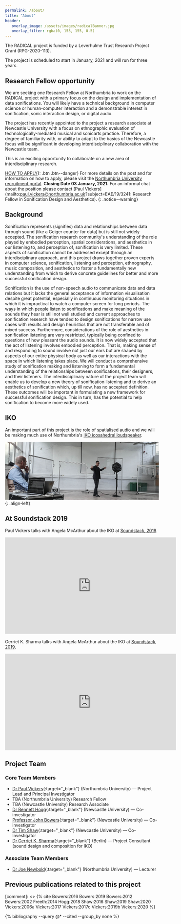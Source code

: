 ```yaml
---
permalink: /about/
title: "About"
header:
   overlay_image: /assets/images/radicalBanner.jpg
   overlay_filter: rgba(0, 153, 155, 0.5)
---
```


The RADICAL project is funded by a Leverhulme Trust Research Project Grant (RPG-2020-113).

The project is scheduled to start in January, 2021 and will run for three years.

## Research Fellow opportunity
We are seeking one Research Fellow at Northumbria to work on the RADICAL project with a primary focus on the design and implementation of data sonifications. You will likely have a technical background in computer science or human-computer interaction and a demonstrable interest in sonification, sonic interaction design, or digital audio.

The project has recently appointed to the project a research associate at Newcastle University with a focus on ethnographic evaluation of technologically-mediated musical and sonicarts practice. Therefore, a degree of familiarity with, or ability to adapt to the basics of the Newcastle focus will be significant in developing interdisciplinary collaboration with the Newcastle team.

This is an exciting opportunity to collaborate on a new area of interdisciplinary research. 

[HOW TO APPLY](#link){: .btn .btn--danger} For more details on the post and for information on how to apply, please visit the [Northumbria University recruitment portal](https://www.northumbria.ac.uk/work-for-us/job-vacancies/professional-3241-research-fellow-in-sonification-design-and-aesthetics). 
**Closing Date 03 January, 2021.** 
For an informal chat about the position please contact [Paul Vickers](mailto:paul.vickers@northumbria.ac.uk?subject=EAE/19/3241: Research Fellow in Sonification Design and Aesthetics).
{: .notice--warning}



## Background
Sonification represents (signifies) data and relationships between data through sound (like a Geiger counter for data) but is still not widely accepted. The sonification research community's understanding of the role played by embodied perception, spatial considerations, and aesthetics in our listening to, and perception of, sonification is very limited. These aspects of sonification cannot be addressed except through an interdisciplinary approach, and this project draws together proven experts in computer science, sonification, listening and perception, ethnography, music composition, and aesthetics to foster a fundamentally new understanding from which to derive concrete guidelines for better and more successful sonification design.

Sonification is the use of non-speech audio to communicate data and data relations but it lacks the general acceptance of information visualisation despite great potential, especially in continuous monitoring situations in which it is impractical to watch a computer screen for long periods. The ways in which people listen to sonifications and make meaning of the sounds they hear is still not well studied and current approaches to sonification research have tended to design sonifications for narrow use cases with results and design heuristics that are not transferable and of mixed success. Furthermore, considerations of the role of aesthetics in sonification listening are very restricted, typically being confined to questions of how pleasant the audio sounds. It is now widely accepted that the act of listening involves embodied perception. That is, making sense of and responding to sound involve not just our ears but are shaped by aspects of our entire physical body as well as our interactions with the space in which listening takes place.
We will conduct a comprehensive study of sonification making and listening to form a fundamental understanding of the relationships between sonifications, their designers, and their listeners. The interdisciplinary nature of the project team will enable us to develop a new theory of sonification listening and to derive an aesthetics of sonification which, up till now, has no accepted definition. These outcomes will be important in formulating a new framework for successful sonification design. This in turn, has the potential to help sonification to become more widely used.


## IKO
An important part of this project is the role of spatialised audio and we will be making much use of Northumbria's [IKO icosahedral loudspeaker](https://paulvickers.github.io/iko/).

![image-left](/assets/images/IKO_Gerriet_Paul.jpg){: .align-left}

## At Soundstack 2019
Paul Vickers talks with Angela McArthur about the IKO at [Soundstack, 2019](http://angelamcarthur.com/soundstack-2019/).
<iframe width="560" height="315" src="https://www.youtube.com/embed/3OD5Sl5tRAs" frameborder="0" allow="accelerometer; encrypted-media; gyroscope; picture-in-picture" allowfullscreen></iframe>

Gerriet K. Sharma talks with Angela McArthur about the IKO at [Soundstack, 2019](http://angelamcarthur.com/soundstack-2019/).
<iframe width="560" height="315" src="https://www.youtube.com/embed/uUTonY1uorU" frameborder="0" allow="accelerometer;  encrypted-media; gyroscope; picture-in-picture" allowfullscreen></iframe>


## Project Team

### Core Team Members

* [Dr Paul Vickers](https://www.northumbria.ac.uk/about-us/our-staff/v/dr-paul-vickers/){:target="_blank"} (Northumbria University) &mdash; Project Lead and Principal Investigator
* TBA (Northumbria University) Research Fellow
* TBA (Newcastle University) Research Associate
* [Dr Bennett Hogg](https://www.ncl.ac.uk/sacs/staff/profile/bennetthogg.html){:target="_blank"} (Newcastle University) &mdash; Co-investigator
* [Professor John Bowers](https://www.ncl.ac.uk/sacs/staff/profile/johnbowers.html){:target="_blank"} (Newcastle University) &mdash; Co-investigator
* [Dr Tim Shaw](https://ncl.ac.uk/sacs/staff/profile/timshaw.html){:target="_blank"} (Newcastle University) &mdash; Co-Investigator
* [Dr Gerriet K. Sharma](https://www.gksh.net/){:target="_blank"} (Berlin) &mdash; Project Consultant (sound design and composition for IKO)

### Associate Team Members
* [Dr Joe Newbold](){:target="_blank"} (Northumbria University) &mdash; Lecturer

## Previous publications related to this project

[comment]: <> {% cite Bowers:2016 Bowers:2019 Bowers:2012 Bowers:2002 Freeth:2014 Hogg:2018 Shaw:2016 Shaw:2019 Shaw:2020 Vickers:2006a Vickers:2017 Vickers:2017c Vickers:2019b Vickers:2020 %}

{% bibliography --query @* --cited --group_by none %}

